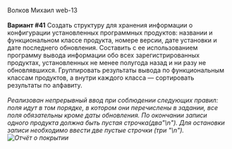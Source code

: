 Волков Михаил web-13
<br/><br/>
<b>Вариант #41</b>
Создать структуру для хранения информации о конфигурации установленных программных продуктов: названии и функциональном классе продукта, номере версии, дате установки и дате последнего обновления. Составить с ее использованием программу вывода информации обо всех зарегистрированных продуктах, установленных не менее полугода назад и ни разу не обновлявшихся. Группировать результаты вывода по функциональным классам продуктов, а внутри каждого класса — сортировать результаты по алфавиту.
<br/><br/>
<i>Реализован непрерывный ввод при соблюдении следующих правил: поля идут в том порядке, в котором они перечислены в задании, все поля обязательны кроме даты обновления. По окончании записи одного продукта должна быть пустая строчка(два"\n"). Для остановки записи необходимо ввести две пустые строчки (три "\n").
<br/>![Отчёт о покрытии](https://i.ibb.co/gv39vPp/IMG-20220319-140351.jpg)
